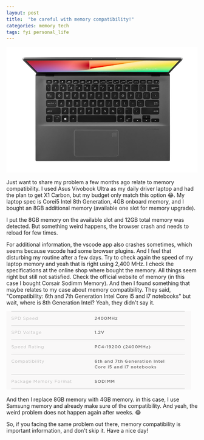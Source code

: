 ```yaml
---
layout: post
title:  "be careful with memory compatibility!"
categories: memory tech
tags: fyi personal_life
---
```

![vivobook](/assets/img/vivobook.jpg)

Just want to share my problem a few months ago relate to memory compatibility. I used Asus Vivobook Ultra as my daily driver laptop and had the plan to get X1 Carbon, but my budget only match this option 😂. My laptop spec is Corei5 Intel 8th Generation, 4GB onboard memory, and I bought an 8GB additional memory (available one slot for memory upgrade).

I put the 8GB memory on the available slot and 12GB total memory was detected. But something weird happens, the browser crash and needs to reload for few times.

For additional information, the vscode app also crashes sometimes, which seems because vscode had some browser plugins. And I feel that disturbing my routine after a few days. Try to check again the speed of my laptop memory and yeah that is right using 2,400 MHz. I check the specifications at the online shop where bought the memory. All things seem right but still not satisfied. Check the official website of memory (in this case I bought Corsair Sodimm Memory). And then I found something that maybe relates to my case about memory compatibility. They said, "Compatibility: 6th and 7th Generation Intel Core i5 and i7 notebooks" but wait, where is 8th Generation Intel? Yeah, they didn't say it.

![compatibility](/assets/img/compatibility.png)

And then I replace 8GB memory with 4GB memory. in this case, I use Samsung memory and already make sure of the compatibility. And yeah, the weird problem does not happen again after weeks. 😂

So, if you facing the same problem out there, memory compatibility is important information, and don't skip it. Have a nice day!


